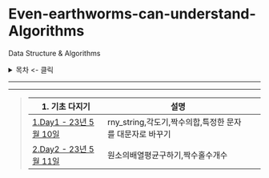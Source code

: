 # Even-earthworms-can-understand-Algorithms

Data Structure &amp; Algorithms

<details>
<summary>목차 <- 클릭</summary>

### - 1. 기초 다지기


</details>


***

***
> | 1. 기초 다지기| 설명                                   ||
> |--------------------------------------|----|------|
> | [1.Day1 - 23년 5월 10일]()  | rny_string,각도기,짝수의합,특정한 문자를 대문자로 바꾸기 |
> | [2.Day2 - 23년 5월 11일 ]() | 원소의배열평균구하기,짝수홀수개수                          |